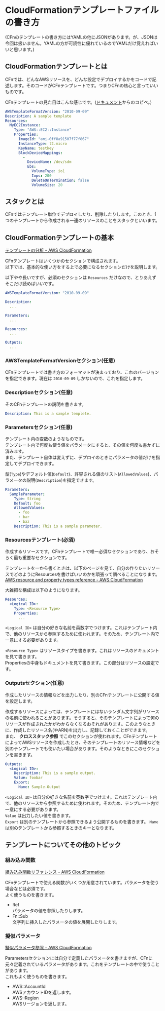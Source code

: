 # CloudFormationテンプレートファイルの書き方

(CFnのテンプレートの書き方にはYAMLの他にJSONがあります。が、JSONは今回は扱いません。YAMLの方が可読性に優れているのでYAMLだけ覚えればいいと思います。)

## CloudFormationテンプレートとは
CFnでは、どんなAWSリソースを、どんな設定でデプロイするかをコードで記述します。そのコードがCFnテンプレートです。つまりCFnの核心と言っていいものです。

CFnテンプレートの見た目はこんな感じです。([ドキュメント](https://docs.aws.amazon.com/ja_jp/AWSCloudFormation/latest/UserGuide/cfn-whatis-concepts.html)からのコピペ。)

```yaml
AWSTemplateFormatVersion: "2010-09-09"
Description: A sample template
Resources:
  MyEC2Instance:
    Type: "AWS::EC2::Instance"
    Properties: 
      ImageId: "ami-0ff8a91507f77f867"
      InstanceType: t2.micro
      KeyName: testkey
      BlockDeviceMappings:
        -
          DeviceName: /dev/sdm
          Ebs:
            VolumeType: io1
            Iops: 200
            DeleteOnTermination: false
            VolumeSize: 20
```

## スタックとは
CFnではテンプレート単位でデプロイしたり、削除したりします。このとき、1つのテンプレートから作成される一連のリソースのことをスタックといいます。

## CloudFormationテンプレートの基本
[テンプレートの分析 - AWS CloudFormation](https://docs.aws.amazon.com/ja_jp/AWSCloudFormation/latest/UserGuide/template-anatomy.html)

CFnテンプレートはいくつかのセクションで構成されます。  
以下では、基本的な使い方をする上で必要になるセクションだけを説明します。

以下やや長いですが、必須のセクションは `Resources` だけなので、とりあえずそこだけ読めばいいです。

```yaml
AWSTemplateFormatVersion: "2010-09-09"

Description:
  ...

Parameters:
  ...

Resources:
  ...

Outputs:
  ...
```

### AWSTemplateFormatVersionセクション(任意)
CFnテンプレートでは書き方のフォーマットが決まっており、これのバージョンを指定できます。現在は `2010-09-09` しかないので、これを指定します。

### Descriptionセクション(任意)
そのCFnテンプレートの説明を書きます。

```yaml
Description: This is a sample templete.
```

### Parametersセクション(任意)
テンプレート内の変数のようなものです。  
テンプレート内で何度も使う値をパラメータにすると、その値を何度も書かずに済みます。  
また、テンプレート自体は変えずに、デプロイのときにパラメータの値だけを指定してデプロイできます。

型(`Type`)やデフォルト値(`Default`)、許容される値のリスト(`AllowedValues`)、パラメータの説明(`Description`)を指定できます。

```yaml
Parameters:
  SampleParameter:
    Type: String
    Default: foo
    AllowedValues:
      - foo
      - bar
      - baz
    Description: This is a sample parameter.
```

### Resourcesテンプレート(必須)
作成するリソースです。CFnテンプレートで唯一必須なセクションであり、おそらく最も重要なセクションです。

テンプレートを一から書くときは、以下のページを見て、自分の作りたいリソースでどのようにResourcesを書けばいいのかを頑張って調べることになります。  
[AWS resource and property types reference - AWS CloudFormation](https://docs.aws.amazon.com/en_us/AWSCloudFormation/latest/UserGuide/aws-template-resource-type-ref.html)

大雑把な構成は以下のようになります。

```yaml
Resources:
  <Logical ID>:
    Type: <Resource Type>
    Properties: 
      ...
```

`<Logical ID>` は自分の好きな名前を英数字でつけます。これはテンプレート内で、他のリソースから参照するために使われます。そのため、テンプレート内で一意にする必要があります。

`<Resource Type>` はリソースタイプを書きます。これはリソースのドキュメントを見て書きます。  
Propertiesの中身もドキュメントを見て書きます。この部分はリソースの設定です。

### Outputsセクション(任意)
作成したリソースの情報などを出力したり、別のCFnテンプレートに公開する値を設定します。

作成するリソースによっては、テンプレートにはないランダム文字列がリソースの名前に使われることがあります。そうすると、そのテンプレートによって何のリソースが作成されたかがわからなくなるおそれがあります。このようなときに、作成したリソース名(やARN)を出力し、記録しておくことができます。  
また、 **クロススタック参照** でこのセクションが使われます。CFnテンプレートによってAWSリソースを作成したとき、そのテンプレートのリソース情報などを別のテンプレートでも使いたい場合があります。そのようなときにこのセクションを書きます。

```yaml
Outputs:
  <Logical ID>:
    Description: This is a sample output.
    Value: foobar
    Export:
      Name: Sample-Output
```

`<Logical ID>` は自分の好きな名前を英数字でつけます。これはテンプレート内で、他のリソースから参照するために使われます。そのため、テンプレート内で一意にする必要があります。  
`Value` は出力したい値を書きます。  
`Export` は別のテンプレートから参照できるよう公開するものを書きます。 `Name` は別のテンプレートから参照するときのキーとなります。

## テンプレートについてその他のトピック
### 組み込み関数
[組み込み関数リファレンス - AWS CloudFormation](https://docs.aws.amazon.com/ja_jp/AWSCloudFormation/latest/UserGuide/intrinsic-function-reference.html)

CFnテンプレートで使える関数がいくつか用意されています。パラメータを使う場合などは必須です。  
よく使うものを書きます。

- Ref  
  パラメータの値を参照したりします。
- Fn::Sub  
  文字列に挿入したパラメータの値を展開したりします。

### 擬似パラメータ
[擬似パラメータ参照 - AWS CloudFormation](https://docs.aws.amazon.com/ja_jp/AWSCloudFormation/latest/UserGuide/pseudo-parameter-reference.html)

Parametersセクションには自分で定義したパラメータを書きますが、CFnに元々定義されているパラメータがあります。これをテンプレートの中で使うことがあります。  
これもよく使うものを書きます。

- AWS::AccountId  
  AWSアカウントIDを返します。
- AWS::Region  
  AWSリージョンを返します。
